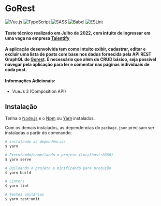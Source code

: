 # GoRest

![Vue.js](https://img.shields.io/badge/vuejs-%2335495e.svg?style=for-the-badge&logo=vuedotjs&logoColor=%234FC08D)
![TypeScript](https://img.shields.io/badge/typescript-%23007ACC.svg?style=for-the-badge&logo=typescript&logoColor=white)
![SASS](https://img.shields.io/badge/SASS-hotpink.svg?style=for-the-badge&logo=SASS&logoColor=white)
![Babel](https://img.shields.io/badge/Babel-F9DC3e?style=for-the-badge&logo=babel&logoColor=black)
![ESLint](https://img.shields.io/badge/ESLint-4B3263?style=for-the-badge&logo=eslint&logoColor=white)

#### Teste técnico realizado em Julho de 2022, com intuito de ingressar em uma vaga na empresa [Talentify](https://www.talentify.io/)
#### A aplicação desenvolvida tem como intuito exibir, cadastrar, editar e excluir uma lista de posts com base nos dados fornecida pela API REST GraphQL do [Gorest](https://gorest.co.in/). É necessário que além do CRUD básico, seja possível navegar pela aplicação para ler e comentar nas páginas individuais de cada post.

#### Informações Adicionais:
- VueJs 3 (Composition API)

## Instalação

Tenha o [Node.js](https://nodejs.org/en/) e o [Npm](https://www.npmjs.com/) ou [Yarn](https://yarnpkg.com/) instalados.

Com os demais instalados, as dependencias do `package.json` precisam ser instaladas a partir do commando:

``` bash
# instalando as dependências
$ yarn

# Executando/compilando o projeto (localhost:8080)
$ yarn serve

# Buildando o projeto e minificando para produção
$ yarn build

# Linters
$ yarn lint

# Testes unitários
$ yarn test:unit
````
